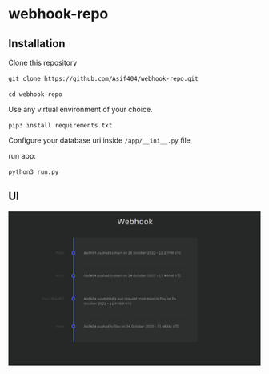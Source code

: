# webhook-repo

## Installation

Clone this repository

`git clone https://github.com/Asif404/webhook-repo.git` 

`cd webhook-repo`

Use any virtual environment of your choice. 

`pip3 install requirements.txt`

Configure your database uri inside `/app/__ini__.py` file 

run app:

`python3 run.py`


## UI 

![alt UI image](app/static/ui.png)